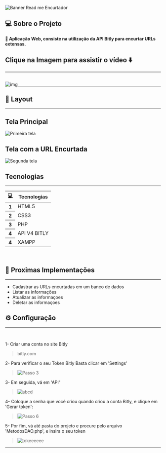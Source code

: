 <!-- # 🔗 ENCURTADOR DE URL -->
![Banner Read me Encurtador](https://user-images.githubusercontent.com/99847770/165175168-eb6b9740-9142-4751-be73-5ed87573c151.png)

## 💻 Sobre o Projeto


<h4>🔗 Aplicação Web, consiste na utilização da API Bitly para encurtar URLs extensas. </h4>




##  Clique na Imagem para assistir o vídeo ⬇️
---
<br>

<div style="width:100%">
<a href="https://youtu.be/nSBnAsGxp30">
<img src="https://user-images.githubusercontent.com/99847770/165176436-3de9432b-ff4c-418d-996f-e1e10154d327.png" alt="img" style="float:left;"></a>
</div>

---

## 🎨 Layout
---

## Tela Principal
![Primeira tela](https://user-images.githubusercontent.com/99847770/165177487-1146e946-0092-47ca-8f5f-e57d90344fe5.PNG)

## Tela com a URL Encurtada

![Segunda tela](https://user-images.githubusercontent.com/99847770/165177562-e5a3885b-7289-4875-a739-f8767b543a20.PNG)


## Tecnologias
---

<table class="table">
  <thead>
    <tr>
      <th scope="col">💻</th>
      <th scope="col">Tecnologias</th>
    </tr>
  </thead>
  <tbody>
    <tr>
      <th scope="row">1</th>
      <td>HTML5</td>
    </tr>
    <tr>
      <th scope="row">2</th>
      <td>CSS3</td>
    </tr>
    <tr>
      <th scope="row">3</th>
      <td>PHP</td>
    </tr>
    <tr>
      <th scope="row">4</th>
      <td>API V4 BITLY</td>
    </tr>
    <tr>
      <th scope="row">4</th>
      <td>XAMPP</td>
    </tr>
  </tbody>
</table>
<br>

## 🚀 Proximas Implementações

---

* Cadastrar as URLs encurtadas em um banco de dados
* Listar as informações
* Atualizar as informaçoes 
* Deletar as informaçoes

## ⚙ Configuração

---

<br>

1- Criar uma conta no site Bitly
> bitly.com

2- Para verificar o seu Token Bitly Basta clicar em 'Settings'
>![Passo 3](https://user-images.githubusercontent.com/99847770/162640315-e40d3f03-1870-471f-b943-2353e95935e6.PNG)

3- Em seguida, vá em 'API'
>![abcd](https://user-images.githubusercontent.com/99847770/162646123-91d70ddb-3010-4808-aac1-4e4eb65f3267.PNG)

4- Coloque a senha que você criou quando criou a conta Bitly, e clique em 'Gerar token':
>![Passo 6](https://user-images.githubusercontent.com/99847770/162640344-70b8f082-708f-4bc3-aa43-fa56860f752d.PNG)

5- Por fim, vá até pasta do projeto e procure pelo arquivo 'MetodosDAO.php', e insira o seu token
>![tokeeeeee](https://user-images.githubusercontent.com/99847770/162646367-90d654b7-c94d-4bbf-8cc7-42d222f21c07.PNG)

---
